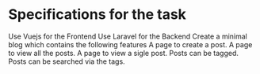 # Specifications for the task
Use Vuejs for the Frontend
 Use Laravel for the Backend
Create a minimal blog which contains the following features
A page to create a post.
 A page to view all the posts.
 A page to view a sigle post.
 Posts can be tagged.
 Posts can be searched via the tags.
